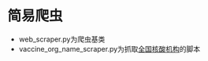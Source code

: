 # 简易爬虫


- web_scraper.py为爬虫基类
- vaccine_org_name_scraper.py为抓取[全国核酸机构](https://gjzwfw.www.gov.cn/fwmh/healthCode/indexNucleic.do)的脚本
